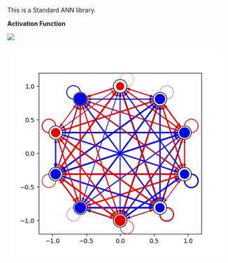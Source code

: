 This is a Standard ANN library.

**Activation Function**

<img src="https://render.githubusercontent.com/render/math?math=a^{t\plus1}_{i}=\sigma \sum w_{ij} a^{t}_{j}">

<p align="center">
  <img src="standard_ANN.csv.png" />
</p>
